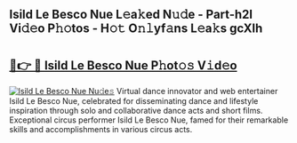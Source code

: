 ## Isild Le Besco Nue L𝚎a𝚔ed N𝚞𝚍e - Part-h2l Vi𝚍𝚎o P𝚑𝚘tos - H𝚘𝚝 O𝚗𝚕yf𝚊ns L𝚎a𝚔s gcXlh

# <h2><a href="http://kf7jjvy.oniu.top/?m=Isild+Le+Besco+Nue">🔗👉 🔴 Isild Le Besco Nue P𝚑ot𝚘𝚜 V𝚒d𝚎o</a></h2>

[![Isild Le Besco Nue Nu𝚍e𝚜](https://i.imgur.com/0qMVB7G.gif)](http://kf7jjvy.oniu.top/?m=Isild+Le+Besco+Nue)
Virtual dance innovator and web entertainer Isild Le Besco Nue, celebrated for disseminating dance and lifestyle inspiration through solo and collaborative dance acts and short films. Exceptional circus performer Isild Le Besco Nue, famed for their remarkable skills and accomplishments in various circus acts.  
